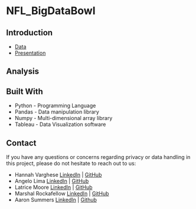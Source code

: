 # NFL_BigDataBowl
## Introduction

* [Data](https://drive.google.com/drive/folders/1OgBue1r6IG59hMb77RDMmtzMnntU_fOA?usp=share_link)
* [Presentation](https://docs.google.com/presentation/d/15WZJKeTo2RUz-7cuYlhPmSaFu1G3BG81mtE-iGe00EE/edit?usp=sharing)

## Analysis

## Built With
* Python - Programming Language
* Pandas - Data manipulation library
* Numpy - Multi-dimensional array library
* Tableau - Data Visualization software
  
## Contact
If you have any questions or concerns regarding privacy or data handling in this project, please do not hesitate to reach out to us: 
+ Hannah Varghese [LinkedIn](https://www.linkedin.com/in/hannahvarghese/) | [GitHub](https://github.com/hannahvarghese) 
+ Angelo Lima [LinkedIn](https://www.linkedin.com/in/angelo-lima-23780467/) | [GitHub]()
+ Latrice Moore [LinkedIn](https://www.linkedin.com/in/latrice-moore-4a3241248/) | [GitHub]() 
+ Marshal Rockafellow [LinkedIn](https://www.linkedin.com/in/marshal-rockafellow-628293140/) | [GitHub]() 
+ Aaron Summers [LinkedIn]() | [Github]()
